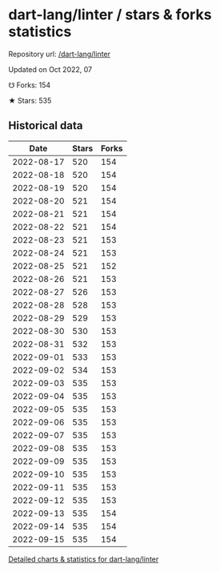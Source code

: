 # dart-lang/linter / stars & forks statistics

Repository url: [/dart-lang/linter](https://github.com/dart-lang/linter)

Updated on Oct 2022, 07

☋ Forks: 154

★ Stars: 535

## Historical data
| Date | Stars | Forks |
|------|-------|-------|
| 2022-08-17 | 520 | 154 | 
| 2022-08-18 | 520 | 154 | 
| 2022-08-19 | 520 | 154 | 
| 2022-08-20 | 521 | 154 | 
| 2022-08-21 | 521 | 154 | 
| 2022-08-22 | 521 | 154 | 
| 2022-08-23 | 521 | 153 | 
| 2022-08-24 | 521 | 153 | 
| 2022-08-25 | 521 | 152 | 
| 2022-08-26 | 521 | 153 | 
| 2022-08-27 | 526 | 153 | 
| 2022-08-28 | 528 | 153 | 
| 2022-08-29 | 529 | 153 | 
| 2022-08-30 | 530 | 153 | 
| 2022-08-31 | 532 | 153 | 
| 2022-09-01 | 533 | 153 | 
| 2022-09-02 | 534 | 153 | 
| 2022-09-03 | 535 | 153 | 
| 2022-09-04 | 535 | 153 | 
| 2022-09-05 | 535 | 153 | 
| 2022-09-06 | 535 | 153 | 
| 2022-09-07 | 535 | 153 | 
| 2022-09-08 | 535 | 153 | 
| 2022-09-09 | 535 | 153 | 
| 2022-09-10 | 535 | 153 | 
| 2022-09-11 | 535 | 153 | 
| 2022-09-12 | 535 | 153 | 
| 2022-09-13 | 535 | 154 | 
| 2022-09-14 | 535 | 154 | 
| 2022-09-15 | 535 | 154 | 


[Detailed charts & statistics for dart-lang/linter](https://reviewgithub.com/rep/dart-lang/linter)
